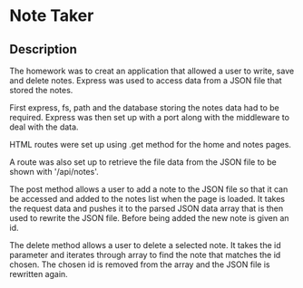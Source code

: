 # Note Taker

## Description
The homework was to creat an application that allowed a user to write, save and delete notes.
Express was used to access data from a JSON file that stored the notes.

First express, fs, path and the database storing the notes data had to be required.
Express was then set up with a port along with the middleware to deal with the data.

HTML routes were set up using .get method for the home and notes pages.

A route was also set up to retrieve the file data from the JSON file to be shown with '/api/notes'.

The post method allows a user to add a note to the JSON file so that it can be accessed and added to the notes list when the page is loaded. It takes the request data and pushes it to the parsed JSON data array that is then used to rewrite the JSON file.
Before being added the new note is given an id.

The delete method allows a user to delete a selected note. It takes the id parameter and iterates through array to find the note that matches the id chosen.
The chosen id is removed from the array and the JSON file is rewritten again.
